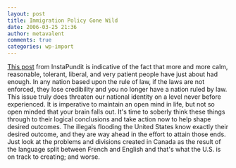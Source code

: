 ```yaml
---
layout: post
title: Immigration Policy Gone Wild
date: 2006-03-25 21:36
author: metavalent
comments: true
categories: wp-import
---
```

<div><a href="https://instapundit.com/archives/029354.php">This post</a> from InstaPundit is indicative of the fact that more and more calm, reasonable, tolerant, liberal, and very patient people have just about had enough. In any nation based upon the rule of law, if the laws are not enforced, they lose credibility and you no longer have a nation ruled by law. This issue truly does threaten our national identity on a level never before experienced. It is imperative to maintain an open mind in life, but not so open minded that your brain falls out. It's time to soberly think these things through to their logical conclusions and take action now to help shape desired outcomes. The illegals flooding the United States know exactly their desired outcome, and they are way ahead in the effort to attain those ends. Just look at the problems and divisions created in Canada as the result of the language split between French and English and that's what the U.S. is on track to creating; and worse.
</div>

